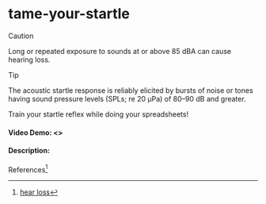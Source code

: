 # tame-your-startle
> [!CAUTION]
> Long or repeated exposure to sounds at or above 85 dBA can cause hearing loss.

> [!TIP]
> The acoustic startle response is reliably elicited by bursts of noise or tones having sound pressure levels (SPLs; re 20 μPa) of 80–90 dB and greater.

Train your startle reflex while doing your spreadsheets!
#### Video Demo: <>
#### Description:



References[^1]

[^1]: [hear loss](https://www.nidcd.nih.gov/news/2020/do-you-know-how-loud-too-loud#:~:text=Sound%20is%20measured%20in%20units,dBA%20can%20cause%20hearing%20loss.)

[^2]: [startle response](https://www.sciencedirect.com/topics/medicine-and-dentistry/startle-response)
